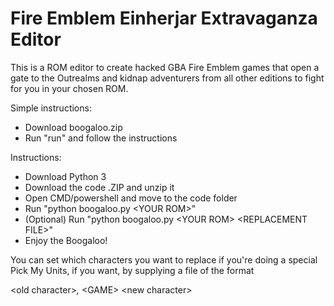 # Fire Emblem Einherjar Extravaganza Editor

This is a ROM editor to create hacked GBA Fire Emblem games that open a gate to the Outrealms and kidnap adventurers from all other editions to fight for you in your chosen ROM.

Simple instructions:

* Download boogaloo.zip
* Run "run" and follow the instructions

Instructions:

* Download Python 3
* Download the code .ZIP and unzip it
* Open CMD/powershell and move to the code folder
* Run "python boogaloo.py \<YOUR ROM\>"
* (Optional) Run "python boogaloo.py \<YOUR ROM\> \<REPLACEMENT FILE\>"
* Enjoy the Boogaloo!

You can set which characters you want to replace if you're doing a special Pick My Units, if you want, by supplying a file of the format

\<old character\>*,* \<GAME\> \<new character\>